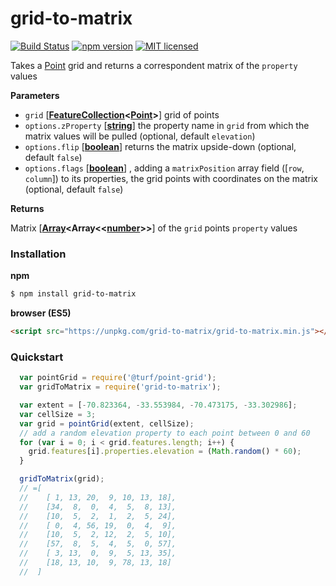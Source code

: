 # grid-to-matrix

[![Build Status](https://travis-ci.org/stebogit/grid-to-matrix.svg?branch=master)](https://travis-ci.org/stebogit/grid-to-matrix)
[![npm version](https://badge.fury.io/js/grid-to-matrix.svg)](https://badge.fury.io/js/grid-to-matrix)
[![MIT licensed](https://img.shields.io/badge/license-MIT-blue.svg)](https://github.com/stebogit/grid-to-matrix/blob/master/LICENSE)

Takes a [Point](http://geojson.org/geojson-spec.html#point) grid and returns a correspondent matrix of the `property` values

**Parameters**

- `grid` \[**[FeatureCollection](http://geojson.org/geojson-spec.html#feature-collection-objects)&lt;[Point](http://geojson.org/geojson-spec.html#point)>**] grid of points
- `options.zProperty` \[**[string](https://developer.mozilla.org/en-US/docs/Web/JavaScript/Reference/Global_Objects/String)**] the property name in `grid` from which the matrix values will be pulled (optional, default `elevation`)
- `options.flip` \[**[boolean](https://developer.mozilla.org/en-US/docs/Web/JavaScript/Reference/Global_Objects/Boolean)**] returns the matrix upside-down (optional, default `false`)
- `options.flags` \[**[boolean](https://developer.mozilla.org/en-US/docs/Web/JavaScript/Reference/Global_Objects/Boolean)**] , adding a `matrixPosition` array field ([`row`, `column`]) to its properties, the grid points with coordinates on the matrix (optional, default `false`)

**Returns**

Matrix \[**[Array](https://developer.mozilla.org/en-US/docs/Web/JavaScript/Reference/Global_Objects/Array)<Array<<[number](https://developer.mozilla.org/en-US/docs/Web/JavaScript/Reference/Global_Objects/Number)>>**] of the `grid` points `property` values

### Installation

**npm**

```sh
$ npm install grid-to-matrix
```

**browser (ES5)**

```html
<script src="https://unpkg.com/grid-to-matrix/grid-to-matrix.min.js"></script>
```

### Quickstart

```javascript
  var pointGrid = require('@turf/point-grid');
  var gridToMatrix = require('grid-to-matrix');

  var extent = [-70.823364, -33.553984, -70.473175, -33.302986];
  var cellSize = 3;
  var grid = pointGrid(extent, cellSize);
  // add a random elevation property to each point between 0 and 60
  for (var i = 0; i < grid.features.length; i++) {
    grid.features[i].properties.elevation = (Math.random() * 60);
  }

  gridToMatrix(grid);
  // =[
  //    [ 1, 13, 20,  9, 10, 13, 18],
  //    [34,  8,  0,  4,  5,  8, 13],
  //    [10,  5,  2,  1,  2,  5, 24],
  //    [ 0,  4, 56, 19,  0,  4,  9],
  //    [10,  5,  2, 12,  2,  5, 10],
  //    [57,  8,  5,  4,  5,  0, 57],
  //    [ 3, 13,  0,  9,  5, 13, 35],
  //    [18, 13, 10,  9, 78, 13, 18]
  //  ]
```
